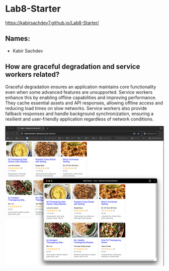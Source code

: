 # Lab8-Starter
https://kabirsachdev7.github.io/Lab8-Starter/

## Names:
- Kabir Sachdev

## How are graceful degradation and service workers related?
Graceful degradation ensures an application maintains core functionality even when some advanced features are unsupported. Service workers enhance this by enabling offline capabilities and improving performance. They cache essential assets and API responses, allowing offline access and reducing load times on slow networks. Service workers also provide fallback responses and handle background synchronization, ensuring a resilient and user-friendly application regardless of network conditions.

![pwa.png](pwa.png)

